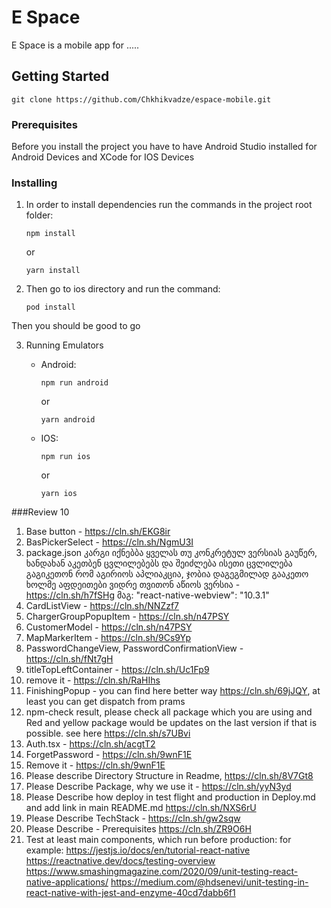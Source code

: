 # E Space

E Space is a mobile app for .....

## Getting Started

```
git clone https://github.com/Chkhikvadze/espace-mobile.git
```

### Prerequisites

Before you install the project you have to have Android Studio installed for Android Devices and XCode for IOS Devices

### Installing

1) In order to install dependencies run the commands in the project root folder:

	```
	npm install
	```
	or

	```
	yarn install
	```



2) Then go to ios directory and run the command:

	```
	pod install
	```

Then you should be good to go


3) Running Emulators

	*	Android:

		```
		npm run android 
		```
		or

		```
		yarn android 
		```

	* IOS:
		```
		npm run ios
		```
	  or

		```
		yarn ios
		```











###Review 10
1. Base  button - https://cln.sh/EKG8ir
2. BasPickerSelect  - https://cln.sh/NgmU3I
3. package.json კარგი იქნებბა ყველას თუ კონკრეტულ ვერსიას გაუწერ, ხანდახან აკეთბენ ცვლილებებს და შეიძლება ისეთი ცვლილება გაგიკეთონ რომ აგირიოს აპლიაკცია, ჯობია დაგეგმილად გააკეთო ხოლმე აფდეითები ვიდრე თვითონ აწიოს ვერსია - https://cln.sh/h7fSHg მაგ: "react-native-webview": "10.3.1"
4. CardListView -  https://cln.sh/NNZzf7
5. ChargerGroupPopupItem - https://cln.sh/n47PSY
6. CustomerModel - https://cln.sh/n47PSY
7. MapMarkerItem - https://cln.sh/9Cs9Yp
8. PasswordChangeView, PasswordConfirmationView - https://cln.sh/fNt7gH
9. titleTopLeftContainer - https://cln.sh/Uc1Fp9
10. remove it - https://cln.sh/RaHIhs
11. FinishingPopup  - you can find here better way https://cln.sh/69jJQY, at least you can get dispatch from prams
12. npm-check result, please check all package which you are using and Red and yellow package would be updates on the last version if that is possible. see here https://cln.sh/s7UBvi 
13. Auth.tsx - https://cln.sh/acgtT2
14. ForgetPassword -  https://cln.sh/9wnF1E
15. Remove it - https://cln.sh/9wnF1E
16. Please describe Directory Structure in Readme, https://cln.sh/8V7Gt8
17. Please Describe Package, why we use it - https://cln.sh/yyN3yd
18. Please Describe how deploy in test flight and production in Deploy.md and add link in main README.md https://cln.sh/NXS6rU
19. Please Describe TechStack - https://cln.sh/gw2sqw
20. Please Describe - Prerequisites https://cln.sh/ZR9O6H
21. Test at least main components, which run before production:
for example: https://jestjs.io/docs/en/tutorial-react-native
https://reactnative.dev/docs/testing-overview
https://www.smashingmagazine.com/2020/09/unit-testing-react-native-applications/
https://medium.com/@hdsenevi/unit-testing-in-react-native-with-jest-and-enzyme-40cd7dabb6f1